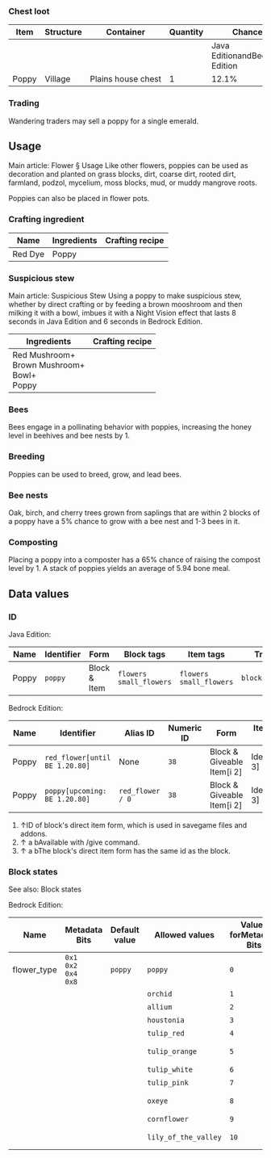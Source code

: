 ### Chest loot
| Item  | Structure | Container          | Quantity | Chance                         |
|-------|-----------|--------------------|----------|--------------------------------|
|       |           |                    |          | Java EditionandBedrock Edition |
| Poppy | Village   | Plains house chest | 1        | 12.1%                          |

### Trading
Wandering traders may sell a poppy for a single emerald.

## Usage
Main article: Flower § Usage
Like other flowers, poppies can be used as decoration and planted on grass blocks, dirt, coarse dirt, rooted dirt, farmland, podzol, mycelium, moss blocks, mud, or muddy mangrove roots.

Poppies can also be placed in flower pots.

### Crafting ingredient
| Name    | Ingredients | Crafting recipe |
|---------|-------------|-----------------|
| Red Dye | Poppy       |                 |

### Suspicious stew
Main article: Suspicious Stew
Using a poppy to make suspicious stew, whether by direct crafting or by feeding a brown mooshroom and then milking it with a bowl, imbues it with a Night Vision effect that lasts 8 seconds in Java Edition and 6 seconds in Bedrock Edition.

| Ingredients                                           | Crafting recipe |
|-------------------------------------------------------|-----------------|
| Red Mushroom+<br/>Brown Mushroom+<br/>Bowl+<br/>Poppy |                 |

### Bees
Bees engage in a pollinating behavior with poppies, increasing the honey level in beehives and bee nests by 1.

### Breeding
Poppies can be used to breed, grow, and lead bees.

### Bee nests
Oak, birch, and cherry trees grown from saplings that are within 2 blocks of a poppy have a 5% chance to grow with a bee nest and 1-3 bees in it.

### Composting
Placing a poppy into a composter has a 65% chance of raising the compost level by 1. A stack of poppies yields an average of 5.94 bone meal.

## Data values
### ID
Java Edition:

| Name  | Identifier | Form         | Block tags                    | Item tags                     | Translation key         |
|-------|------------|--------------|-------------------------------|-------------------------------|-------------------------|
| Poppy | `poppy`    | Block & Item | `flowers`<br/>`small_flowers` | `flowers`<br/>`small_flowers` | `block.minecraft.poppy` |

Bedrock Edition:

| Name  | Identifier                      | Alias ID         | Numeric ID | Form                       | Item ID[i 1]   | Translation key              |
|-------|---------------------------------|------------------|------------|----------------------------|----------------|------------------------------|
| Poppy | `red_flower‌[until BE 1.20.80]` | None             | `38`       | Block & Giveable Item[i 2] | Identical[i 3] | `tile.red_flower.poppy.name` |
| Poppy | `poppy‌[upcoming: BE 1.20.80]`  | `red_flower / 0` | `38`       | Block & Giveable Item[i 2] | Identical[i 3] | `tile.red_flower.poppy.name` |

1. ↑ID of block's direct item form, which is used in savegame files and addons.
2. ↑ a bAvailable with /give command.
3. ↑ a bThe block's direct item form has the same id as the block.

### Block states
See also: Block states

Bedrock Edition:

| Name        | Metadata Bits                       | Default value | Allowed values       | Values forMetadata Bits | Description        |
|-------------|-------------------------------------|---------------|----------------------|-------------------------|--------------------|
| flower_type | `0x1`<br/>`0x2`<br/>`0x4`<br/>`0x8` | `poppy`       | `poppy`              | `0`                     | Poppy              |
|             |                                     |               | `orchid`             | `1`                     | Blue Orchid        |
|             |                                     |               | `allium`             | `2`                     | Allium             |
|             |                                     |               | `houstonia`          | `3`                     | Azure Bluet        |
|             |                                     |               | `tulip_red`          | `4`                     | Red Tulip          |
|             |                                     |               | `tulip_orange`       | `5`                     | Orange Tulip       |
|             |                                     |               | `tulip_white`        | `6`                     | White Tulip        |
|             |                                     |               | `tulip_pink`         | `7`                     | Pink Tulip         |
|             |                                     |               | `oxeye`              | `8`                     | Oxeye Daisy        |
|             |                                     |               | `cornflower`         | `9`                     | Cornflower         |
|             |                                     |               | `lily_of_the_valley` | `10`                    | Lily of the Valley |


